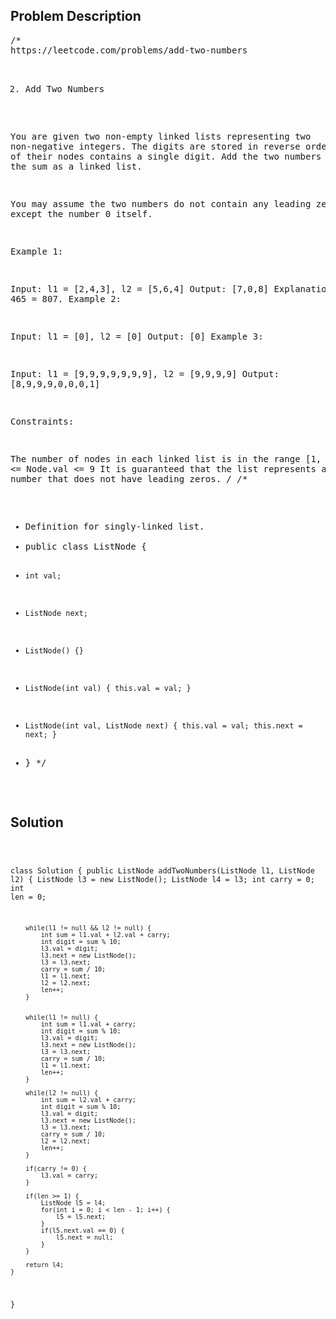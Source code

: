 <!--
<style>
  body { font-family: Arial, sans-serif; }
  .container { max-width: 200px; margin: 0 auto; padding: 10px; }
  .comment-block { background-color: #f9f9f9; padding: 10px; border-left: 5px solid #ccc; width: 200px; margin: 20px auto; overflow-wrap: break-word; white-space: pre-wrap; }
  .code-block { background-color: #f4f4f4; padding: 10px; border: 1px solid #ddd; width: 50%; margin: 20px auto; overflow-wrap: break-word; white-space: pre-wrap; }
</style>
-->

<div class='container'>
<h2>Problem Description</h2>
<div class='comment-block'>
<pre>
/* 
https://leetcode.com/problems/add-two-numbers

2. Add Two Numbers

You are given two non-empty linked lists representing two non-negative integers. 
The digits are stored in reverse order, and each of their nodes contains a single digit. 
Add the two numbers and return the sum as a linked list.

You may assume the two numbers do not contain any leading zero, except the number 0 itself.

 

Example 1:


Input: l1 = [2,4,3], l2 = [5,6,4]
Output: [7,0,8]
Explanation: 342 + 465 = 807.
Example 2:

Input: l1 = [0], l2 = [0]
Output: [0]
Example 3:

Input: l1 = [9,9,9,9,9,9,9], l2 = [9,9,9,9]
Output: [8,9,9,9,0,0,0,1]
 

Constraints:

The number of nodes in each linked list is in the range [1, 100].
0 <= Node.val <= 9
It is guaranteed that the list represents a number that does not have leading zeros.
*/
/**
 * Definition for singly-linked list.
 * public class ListNode {
 *     int val;
 *     ListNode next;
 *     ListNode() {}
 *     ListNode(int val) { this.val = val; }
 *     ListNode(int val, ListNode next) { this.val = val; this.next = next; }
 * }
 */
</pre>
</div>

<h2>Solution</h2>
<div class='code-block'>
<pre><code class='language-java'>


class Solution {
    public ListNode addTwoNumbers(ListNode l1, ListNode l2) {
        ListNode l3 = new ListNode();
        ListNode l4 = l3;
        int carry = 0;
        int len = 0;

        while(l1 != null && l2 != null) {
            int sum = l1.val + l2.val + carry;
            int digit = sum % 10;
            l3.val = digit;
            l3.next = new ListNode();
            l3 = l3.next;
            carry = sum / 10;
            l1 = l1.next;
            l2 = l2.next;
            len++;
        }


        while(l1 != null) {
            int sum = l1.val + carry;
            int digit = sum % 10;
            l3.val = digit;
            l3.next = new ListNode();
            l3 = l3.next;
            carry = sum / 10;
            l1 = l1.next;
            len++;
        }

        while(l2 != null) {
            int sum = l2.val + carry;
            int digit = sum % 10;
            l3.val = digit;
            l3.next = new ListNode();
            l3 = l3.next;
            carry = sum / 10;
            l2 = l2.next;
            len++;
        } 

        if(carry != 0) {
            l3.val = carry;
        }

        if(len >= 1) {
            ListNode l5 = l4;
            for(int i = 0; i < len - 1; i++) {
                l5 = l5.next;
            }
            if(l5.next.val == 0) {
                l5.next = null;
            }
        }

        return l4;
    }
}</code></pre>
</div>
</div>
